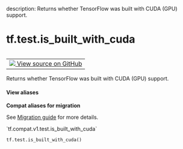 description: Returns whether TensorFlow was built with CUDA (GPU) support.

<div itemscope itemtype="http://developers.google.com/ReferenceObject">
<meta itemprop="name" content="tf.test.is_built_with_cuda" />
<meta itemprop="path" content="Stable" />
</div>

# tf.test.is_built_with_cuda

<!-- Insert buttons and diff -->

<table class="tfo-notebook-buttons tfo-api nocontent" align="left">
<td>
  <a target="_blank" href="https://github.com/tensorflow/tensorflow/blob/r2.4/tensorflow/python/platform/test.py#L87-L90">
    <img src="https://www.tensorflow.org/images/GitHub-Mark-32px.png" />
    View source on GitHub
  </a>
</td>
</table>



Returns whether TensorFlow was built with CUDA (GPU) support.

<section class="expandable">
  <h4 class="showalways">View aliases</h4>
  <p>
<b>Compat aliases for migration</b>
<p>See
<a href="https://www.tensorflow.org/guide/migrate">Migration guide</a> for
more details.</p>
<p>`tf.compat.v1.test.is_built_with_cuda`</p>
</p>
</section>

<pre class="devsite-click-to-copy prettyprint lang-py tfo-signature-link">
<code>tf.test.is_built_with_cuda()
</code></pre>



<!-- Placeholder for "Used in" -->
